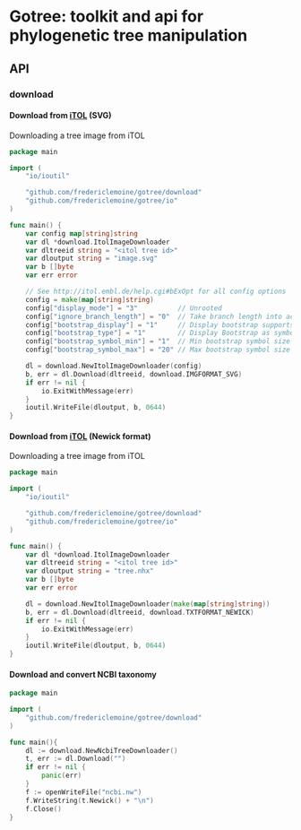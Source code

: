# Gotree: toolkit and api for phylogenetic tree manipulation

## API

### download

#### Download from [iTOL](http://itol.embl.de/) (SVG)
Downloading a tree image from iTOL
```go
package main

import (
	"io/ioutil"

	"github.com/fredericlemoine/gotree/download"
	"github.com/fredericlemoine/gotree/io"
)

func main() {
	var config map[string]string
	var dl *download.ItolImageDownloader
	var dltreeid string = "<itol tree id>"
	var dloutput string = "image.svg"
	var b []byte
	var err error

	// See http://itol.embl.de/help.cgi#bExOpt for all config options
	config = make(map[string]string)
	config["display_mode"] = "3"          // Unrooted
	config["ignore_branch_length"] = "0"  // Take branch length into account
	config["bootstrap_display"] = "1"     // Display bootstrap supports
	config["bootstrap_type"] = "1"        // Display Bootstrap as symbols
	config["bootstrap_symbol_min"] = "1"  // Min bootstrap symbol size
	config["bootstrap_symbol_max"] = "20" // Max bootstrap symbol size

	dl = download.NewItolImageDownloader(config)
	b, err = dl.Download(dltreeid, download.IMGFORMAT_SVG)
	if err != nil {
		io.ExitWithMessage(err)
	}
	ioutil.WriteFile(dloutput, b, 0644)
}
```

#### Download from [iTOL](http://itol.embl.de/) (Newick format)
Downloading a tree image from iTOL
```go
package main

import (
	"io/ioutil"

	"github.com/fredericlemoine/gotree/download"
	"github.com/fredericlemoine/gotree/io"
)

func main() {
	var dl *download.ItolImageDownloader
	var dltreeid string = "<itol tree id>"
	var dloutput string = "tree.nhx"
	var b []byte
	var err error

	dl = download.NewItolImageDownloader(make(map[string]string))
	b, err = dl.Download(dltreeid, download.TXTFORMAT_NEWICK)
	if err != nil {
		io.ExitWithMessage(err)
	}
	ioutil.WriteFile(dloutput, b, 0644)
}
```


#### Download and convert NCBI taxonomy

```go
package main

import (
	"github.com/fredericlemoine/gotree/download"
)

func main(){
	dl := download.NewNcbiTreeDownloader()
	t, err := dl.Download("")
	if err != nil {
		panic(err)
	}
	f := openWriteFile("ncbi.nw")
	f.WriteString(t.Newick() + "\n")
	f.Close()
}
```
